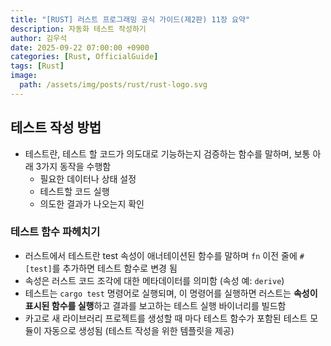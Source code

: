 ```yaml
---
title: "[RUST] 러스트 프로그래밍 공식 가이드(제2판) 11장 요약"
description: 자동화 테스트 작성하기
author: 김우석
date: 2025-09-22 07:00:00 +0900
categories: [Rust, OfficialGuide]
tags: [Rust]
image:
  path: /assets/img/posts/rust/rust-logo.svg
---
```


## 테스트 작성 방법
- 테스트란, 테스트 할 코드가 의도대로 기능하는지 검증하는 함수를 말하며, 보통 아래 3가지 동작을 수행함
    - 필요한 데이터나 상태 설정
    - 테스트할 코드 실행
    - 의도한 결과가 나오는지 확인

### 테스트 함수 파헤치기
- 러스트에서 테스트란 test 속성이 애너테이션된 함수를 말하며 `fn` 이전 줄에 `#[test]`를 추가하면 테스트 함수로 변경 됨
- 속성은 러스트 코드 조각에 대한 메타데이터를 의미함 (속성 예: `derive`)
- 테스트는 `cargo test` 명령어로 실행되며, 이 명령어를 실행하면 러스트는 **속성이 표시된 함수를 실행**하고 결과를 보고하는 테스트 실행 바이너리를 빌드함
- 카고로 새 라이브러리 프로젝트를 생성할 때 마다 테스트 함수가 포함된 테스트 모듈이 자동으로 생성됨 (테스트 작성을 위한 템플릿을 제공)

